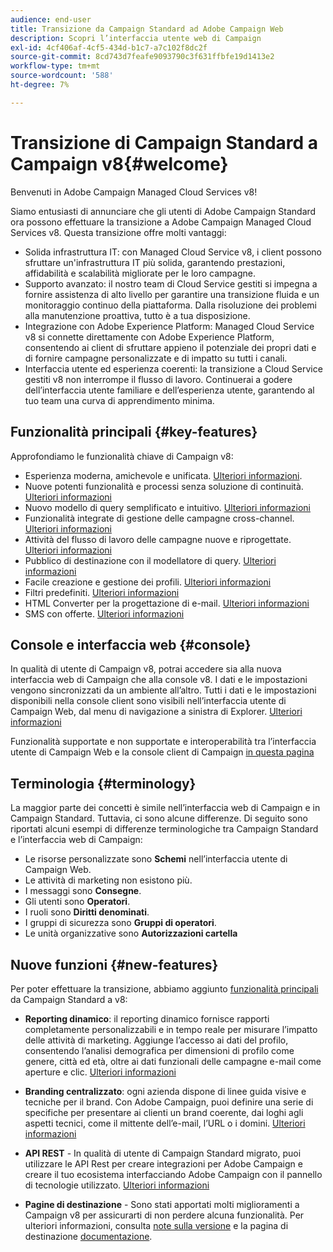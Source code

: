 ```yaml
---
audience: end-user
title: Transizione da Campaign Standard ad Adobe Campaign Web
description: Scopri l’interfaccia utente web di Campaign
exl-id: 4cf406af-4cf5-434d-b1c7-a7c102f8dc2f
source-git-commit: 8cd743d7feafe9093790c3f631ffbfe19d1413e2
workflow-type: tm+mt
source-wordcount: '588'
ht-degree: 7%

---
```


# Transizione di Campaign Standard a Campaign v8{#welcome}

<!--
We are thrilled to annonce that you, as a Campaign Standard user, can now benefit from the new version of Adobe Campaign Web User Interface. The migration is seemless and will allow you to use all the intuitive features designed to simplify the creation of personalized cross-channel campaigns. Campaign Web User Interface also brings a connected canvas with Adobe Experience Platform for a unified experience.
-->

Benvenuti in Adobe Campaign Managed Cloud Services v8!

Siamo entusiasti di annunciare che gli utenti di Adobe Campaign Standard ora possono effettuare la transizione a Adobe Campaign Managed Cloud Services v8. Questa transizione offre molti vantaggi:

* Solida infrastruttura IT: con Managed Cloud Service v8, i client possono sfruttare un&#39;infrastruttura IT più solida, garantendo prestazioni, affidabilità e scalabilità migliorate per le loro campagne.
* Supporto avanzato: il nostro team di Cloud Service gestiti si impegna a fornire assistenza di alto livello per garantire una transizione fluida e un monitoraggio continuo della piattaforma. Dalla risoluzione dei problemi alla manutenzione proattiva, tutto è a tua disposizione.
* Integrazione con Adobe Experience Platform: Managed Cloud Service v8 si connette direttamente con Adobe Experience Platform, consentendo ai client di sfruttare appieno il potenziale dei propri dati e di fornire campagne personalizzate e di impatto su tutti i canali.
* Interfaccia utente ed esperienza coerenti: la transizione a Cloud Service gestiti v8 non interrompe il flusso di lavoro. Continuerai a godere dell’interfaccia utente familiare e dell’esperienza utente, garantendo al tuo team una curva di apprendimento minima.

<!--
As a Campaign Standard user, we now offer you a way to migrate to Adobe Campaign v8. You will benefit from both the new Campaign Web interface and the v8 console.
-->

## Funzionalità principali {#key-features}

Approfondiamo le funzionalità chiave di Campaign v8:

* Esperienza moderna, amichevole e unificata. [Ulteriori informazioni](../get-started/connect-to-campaign.md).
* Nuove potenti funzionalità e processi senza soluzione di continuità. [Ulteriori informazioni](../get-started/user-interface.md)
* Nuovo modello di query semplificato e intuitivo. [Ulteriori informazioni](../query/query-modeler-overview.md)
* Funzionalità integrate di gestione delle campagne cross-channel. [Ulteriori informazioni](../msg/gs-messages.md)
* Attività del flusso di lavoro delle campagne nuove e riprogettate. [Ulteriori informazioni](../workflows/gs-workflows.md)
* Pubblico di destinazione con il modellatore di query. [Ulteriori informazioni](../query/query-modeler-overview.md)
* Facile creazione e gestione dei profili. [Ulteriori informazioni](../audience/about-recipients.md)
* Filtri predefiniti. [Ulteriori informazioni](../get-started/predefined-filters.md)
* HTML Converter per la progettazione di e-mail. [Ulteriori informazioni](../email/existing-content.md)
* SMS con offerte. [Ulteriori informazioni](../msg/offers.md)

## Console e interfaccia web {#console}

In qualità di utente di Campaign v8, potrai accedere sia alla nuova interfaccia web di Campaign che alla console v8. I dati e le impostazioni vengono sincronizzati da un ambiente all’altro. Tutti i dati e le impostazioni disponibili nella console client sono visibili nell’interfaccia utente di Campaign Web, dal menu di navigazione a sinistra di Explorer. [Ulteriori informazioni](../get-started/user-interface.md#user-interface-explorer)

Funzionalità supportate e non supportate e interoperabilità tra l’interfaccia utente di Campaign Web e la console client di Campaign [in questa pagina](../get-started/capability-matrix.md)

## Terminologia {#terminology}

La maggior parte dei concetti è simile nell’interfaccia web di Campaign e in Campaign Standard. Tuttavia, ci sono alcune differenze. Di seguito sono riportati alcuni esempi di differenze terminologiche tra Campaign Standard e l’interfaccia web di Campaign:

<!--
* Profiles are **Recipients** in the console. [Learn more](../audience/gs-audiences-recipients.md).
* Test profiles are **Seed addresses**. [Learn more](../preview-test/test-deliveries.md).
* The delivery preparation is the **Delivery analysis**. [Learn more](../monitor/prepare-send.md).
* Audiences are **Lists**. [Learn more](../audience/gs-audiences-recipients.md).
-->

* Le risorse personalizzate sono **Schemi** nell’interfaccia utente di Campaign Web.
* Le attività di marketing non esistono più.
* I messaggi sono **Consegne**.
* Gli utenti sono **Operatori**.
* I ruoli sono **Diritti denominati**.
* I gruppi di sicurezza sono **Gruppi di operatori**.
* Le unità organizzative sono **Autorizzazioni cartella**

## Nuove funzioni {#new-features}

Per poter effettuare la transizione, abbiamo aggiunto [funzionalità principali](https://experienceleague.adobe.com/docs/experience-cloud/campaign/campaign-standard-migration-home.html) da Campaign Standard a v8:

* **Reporting dinamico**: il reporting dinamico fornisce rapporti completamente personalizzabili e in tempo reale per misurare l’impatto delle attività di marketing. Aggiunge l’accesso ai dati del profilo, consentendo l’analisi demografica per dimensioni di profilo come genere, città ed età, oltre ai dati funzionali delle campagne e-mail come aperture e clic. [Ulteriori informazioni](https://experienceleague.adobe.com/docs/experience-cloud/campaign/reporting/get-started-reporting.html)

* **Branding centralizzato**: ogni azienda dispone di linee guida visive e tecniche per il brand. Con Adobe Campaign, puoi definire una serie di specifiche per presentare ai clienti un brand coerente, dai loghi agli aspetti tecnici, come il mittente dell’e-mail, l’URL o i domini. [Ulteriori informazioni](https://experienceleague.adobe.com/docs/experience-cloud/campaign/branding/branding-gs.html)

* **API REST** - In qualità di utente di Campaign Standard migrato, puoi utilizzare le API Rest per creare integrazioni per Adobe Campaign e creare il tuo ecosistema interfacciando Adobe Campaign con il pannello di tecnologie utilizzato. [Ulteriori informazioni](https://experienceleague.adobe.com/docs/experience-cloud/campaign/apis/get-started-apis.html)

* **Pagine di destinazione** - Sono stati apportati molti miglioramenti a Campaign v8 per assicurarti di non perdere alcuna funzionalità. Per ulteriori informazioni, consulta [note sulla versione](../rn/release-notes.md#new-24-4) e la pagina di destinazione [documentazione](../landing-pages/get-started-lp.md).

<!--
* Delivery Alerting: In addition to viewing notifications directly in Campaign, Adobe Campaign also provides an email alerting system to trigger email alerts to users or external stakeholders of important system activities. Create, manage, and receive customizable alerts and dashboards to keep track of delivery successes or failures. Adobe Campaign Delivery Alerting boosts efficiency by keeping all involved Adobe Campaign users in a company automatically informed about the delivery execution status, via email and dashboard. 

* Landing Pages: Landing pages are web forms that can be used to capture information on your audiences, offer subscriptions to a service, display data and grow your database. Landing pages can also be used for acquiring or updating existing profiles, and to set up a double opt-in mechanism, allowing you to to protect the platform from wrong or invalid email addresses, or spambots. [Learn more](../landing-pages/get-started-lp.md)
-->
